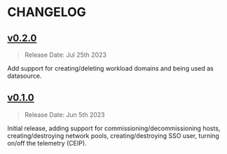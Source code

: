# CHANGELOG

## [v0.2.0](https://github.com/vmware/terraform-provider-vcf/releases/tag/v0.2.0)

> Release Date: Jul 25th 2023

Add support for creating/deleting workload domains and being used as datasource.

## [v0.1.0](https://github.com/vmware/terraform-provider-vcf/releases/tag/v0.1.0)

> Release Date: Jun 5th 2023

Initial release, adding support for commissioning/decommissioning hosts, creating/destroying
network pools, creating/destroying SSO user, turning on/off the telemetry (CEIP).
